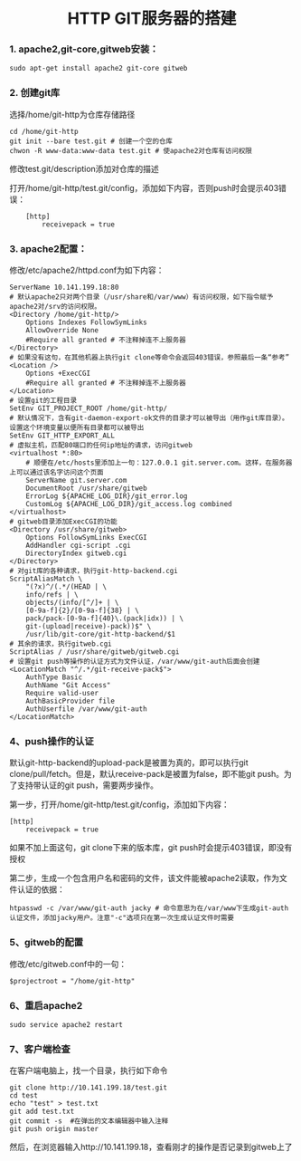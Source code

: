 # <center> HTTP GIT服务器的搭建 </center>
 
### 1. apache2,git-core,gitweb安装：

```
sudo apt-get install apache2 git-core gitweb
```
    
### 2. 创建git库

选择/home/git-http为仓库存储路径

    cd /home/git-http
    git init --bare test.git # 创建一个空的仓库
    chwon -R www-data:www-data test.git # 使apache2对仓库有访问权限
    
修改test.git/description添加对仓库的描述

打开/home/git-http/test.git/config，添加如下内容，否则push时会提示403错误：

        [http]
            receivepack = true

### 3. apache2配置：

修改/etc/apache2/httpd.conf为如下内容：

    ServerName 10.141.199.18:80
    # 默认apache2只对两个目录（/usr/share和/var/www）有访问权限，如下指令赋予apache2对/srv的访问权限。
    <Directory /home/git-http/>
        Options Indexes FollowSymLinks
        AllowOverride None
        #Require all granted # 不注释掉连不上服务器
    </Directory>
    # 如果没有这句，在其他机器上执行git clone等命令会返回403错误，参照最后一条“参考”
    <Location />
        Options +ExecCGI
        #Require all granted # 不注释掉连不上服务器
    </Location>
    # 设置git的工程目录
    SetEnv GIT_PROJECT_ROOT /home/git-http/
    # 默认情况下，含有git-daemon-export-ok文件的目录才可以被导出（用作git库目录）。设置这个环境变量以便所有目录都可以被导出
    SetEnv GIT_HTTP_EXPORT_ALL
    # 虚拟主机，匹配80端口的任何ip地址的请求，访问gitweb
    <virtualhost *:80>
        # 顺便在/etc/hosts里添加上一句：127.0.0.1 git.server.com。这样，在服务器上可以通过该名字访问这个页面
        ServerName git.server.com
        DocumentRoot /usr/share/gitweb
        ErrorLog ${APACHE_LOG_DIR}/git_error.log
        CustomLog ${APACHE_LOG_DIR}/git_access.log combined
    </virtualhost>
    # gitweb目录添加ExecCGI的功能
    <Directory /usr/share/gitweb>
        Options FollowSymLinks ExecCGI
        AddHandler cgi-script .cgi
        DirectoryIndex gitweb.cgi
    </Directory>
    # 对git库的各种请求，执行git-http-backend.cgi
    ScriptAliasMatch \
        "(?x)^/(.*/(HEAD | \
        info/refs | \
        objects/(info/[^/]+ | \
        [0-9a-f]{2}/[0-9a-f]{38} | \
        pack/pack-[0-9a-f]{40}\.(pack|idx)) | \
        git-(upload|receive)-pack))$" \
        /usr/lib/git-core/git-http-backend/$1
    # 其余的请求，执行gitweb.cgi
    ScriptAlias / /usr/share/gitweb/gitweb.cgi
    # 设置git push等操作的认证方式为文件认证，/var/www/git-auth后面会创建
    <LocationMatch "^/.*/git-receive-pack$">
        AuthType Basic
        AuthName "Git Access"
        Require valid-user
        AuthBasicProvider file
        AuthUserfile /var/www/git-auth
    </LocationMatch>

### 4、push操作的认证

默认git-http-backend的upload-pack是被置为真的，即可以执行git clone/pull/fetch。但是，默认receive-pack是被置为false，即不能git push。为了支持带认证的git push，需要两步操作。

第一步，打开/home/git-http/test.git/config，添加如下内容：

    [http]
        receivepack = true
        
如果不加上面这句，git clone下来的版本库，git push时会提示403错误，即没有授权

第二步，生成一个包含用户名和密码的文件，该文件能被apache2读取，作为文件认证的依据：

    htpasswd -c /var/www/git-auth jacky # 命令意思为在/var/www下生成git-auth认证文件，添加jacky用户。注意"-c"选项只在第一次生成认证文件时需要

### 5、gitweb的配置

修改/etc/gitweb.conf中的一句：

    $projectroot = "/home/git-http"

### 6、重启apache2

    sudo service apache2 restart

### 7、客户端检查

在客户端电脑上，找一个目录，执行如下命令

    git clone http://10.141.199.18/test.git
    cd test
    echo "test" > test.txt
    git add test.txt
    git commit -s  #在弹出的文本编辑器中输入注释
    git push origin master
然后，在浏览器输入http://10.141.199.18，查看刚才的操作是否记录到gitweb上了